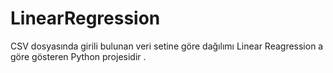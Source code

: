 # LinearRegression
CSV dosyasında girili bulunan veri setine göre dağılımı Linear Reagression a göre gösteren Python projesidir .
